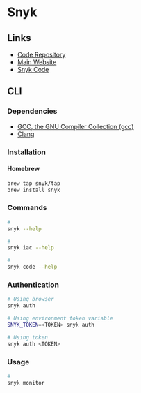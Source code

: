 # Snyk

<!--
snyk/snyk-cli:gradle-5.4
-->

## Links

- [Code Repository](https://github.com/snyk/snyk)
- [Main Website](https://snyk.io/)
- [Snyk Code](https://snyk.io/product/snyk-code/)

## CLI

### Dependencies

- [GCC, the GNU Compiler Collection (gcc)](/gcc.md)
- [Clang](/clang.md)

### Installation

#### Homebrew

```sh
brew tap snyk/tap
brew install snyk
```

### Commands

```sh
#
snyk --help

#
snyk iac --help

#
snyk code --help
```

### Authentication

```sh
# Using browser
snyk auth

# Using environment token variable
SNYK_TOKEN=<TOKEN> snyk auth

# Using token
snyk auth <TOKEN>
```

### Usage

```sh
#
snyk monitor
```

<!--
#
snyk test

#
snyk container test docker.io/library/ubuntu:18.04

#
snyk iac test /path/to/kubernetes_file.yaml
snyk iac test iac/
-->
